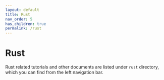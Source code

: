 ```yaml
---
layout: default
title: Rust
nav_order: 5
has_children: true
permalink: /rust
---
```


# Rust

Rust related tutorials and other documents are listed under `rust` directory, which you can find from the left navigation bar.